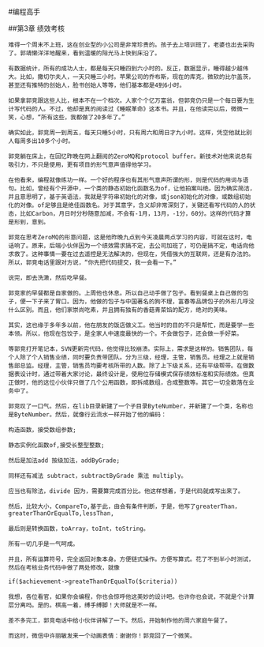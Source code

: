 #编程高手  

##第3章 绩效考核  

  

    难得一个周末不上班，这在创业型的小公司是非常珍贵的。孩子去上培训班了，老婆也出去采购了。郭靖懒洋洋地醒来，看到温暖的阳光马上快到床沿了。  

    有数据统计，所有的成功人士，都是每天只睡四到六小时的。反正，数据显示，睡得越少越伟大。比如，撒切尔夫人，一天只睡三小时。苹果公司的乔布斯，现在的库克，微软的比尔盖茨，甚至还有推特的创始人，脸书创始人等等，他们基本都是4到6小时。  

    如果拿郭竞跟这些人比，根本不在一个档次。人家个个亿万富翁，但郭竞仍只是一个每日要为生计写代码的人。不过，他却是真的阅读过《睡眠革命》这本书。并且，在他读完以后，微微一笑，心想，“所有这些，我都做了20多年了。”  

    确实如此，郭竞周一到周五，每天只睡5小时，只有周六和周日才九小时。这样，凭空他就比别人每周多出10多个小时。  

    郭竞躺在床上，在回忆昨晚在网上翻阅的ZeroMQ和protocol buffer。新技术对他来说总有吸引力，不只是使用，更有项目的形气意声值得他学习。  

    在他看来，编程就像练功一样。一个好的程序也有其形气意声所谓的形，则是代码的用词与语句。比如，曾经有个开源中，一个类的静态初始化函数名为of，让他拍案叫绝。因为确实简洁，并且意思明了，基于英语法，我就是字符串初始化的对像，或json初始化的对像，或数组初始化的对像。of足够且是绝佳函数名。对于其意字，含义却非常深刻了，关键还看写代码的人的状态，比如Carbon，月日时分秒随意加减，不会有-1月，13月，-1分，60分。这样的代码才算是形到，意到。  

    郭竞在思考ZeroMQ的形意问题，这是他昨晚九点到今天凌晨两点学习的内容，可就在这时，电话响了。原来，后端小伙伴因为一个绩效需求搞不定，去公司加班了，可仍是搞不定，电话向他求救了。这种事情一要在过去遥控是无法解决的，但现在，凭借强大的互联网，还是有办法的。所以，郭竞电话里跟对方说，“你先把代码提交，我一会看一下。”  

    说完，即去洗潄，然后吃早餐。  

    郭竞家的早餐都是自家做的。上周他也休息。所以自己动手做了包子。看到餐桌上自己做的包子，便一下子来了胃口。因为，他做的包子与中国著名的狗不理，富春等品牌包子的外形几呼没什么区别。而且，他们家崇尚吃素，并且拥有独有的香菇青菜馅的配方，绝对的美味。  

    其实，这也缘于多年多以前，他在朋友的饭店做义工。他当时的目的不只是帮忙，而是要学一些本领。所以，他现在包饺子，是全家人中速度最快的一个。不会做包子，还会做一手好菜。  

    等郭竞打开笔记本，SVN更新完代码，他觉得比较崩溃。实际上，需求是这样的。销售团队，每个人除了个人销售业绩，同时要负责带团队。分为三级，经理，主管，销售员。经理之上就是销售部总监。经理，主管，销售员均要考核所带的人数。除了上下级关系，还有平级帮带。在做数据表设计时，通过带着大家讨论，最终设计是，使用位存储模式保存绩效标准和实际绩效。但真正做时，他的这位小伙伴只做了几个公用函数，即拆成数组，合成整数等。其它一切全散落在业务中了。  

    郭竞叹了一口气。然后，在lib目录新建了一个子目录ByteNumber，并新建了一个类，名称也是ByteNumber。然后，就像行云流水一样开始了他的编码：  

    构造函数，接受数组参数;  

    静态实例化函数of,接受长整型整数;  

    然后是加法add 按级加法，addByGrade;  

    同样还有减法 subtract，subtractByGrade 乘法 multiply。  

    应当也有除法，divide 因为，需要算完成百分比。他这样想着，于是代码就成写出来了。  

    然后，比较大小，CompareTo,基于此，由会有条件判断，于是，他写了greaterThan，greaterThanOrEqualTo,lessThan,  

    最后则是转换函数，toArray，toInt，toString。  

    所有一切几乎是一气呵成。  

    并且，所有运算符号，完全返回对象本身。方便链式操作。方便写算式。花了不到半小时测试，然后在考核业务代码中做了两处修改，就像  

    if($achievement->greateThanOrEqualTo($criteria))  

    我想，各位看官，如果你会编程，你也会惊呼他这美妙的设计吧。也许你也会说，不就是个计算层分离吗。是的。棋高一着，缚手缚脚！大师就是不一样。  

    差不多完工，郭竞电话中给小伙伴讲解了一下。然后，开始制作他的周六家庭午餐了。  

    而这时，微信中许丽敏发来一个动画表情：谢谢你！郭竞回了一个微笑。